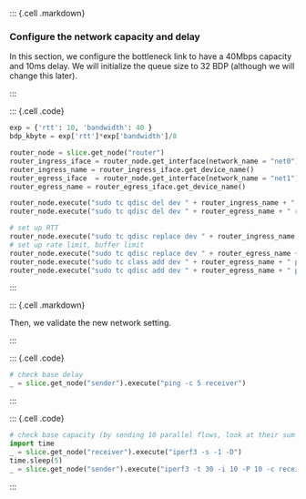 ::: {.cell .markdown}

### Configure the network capacity and delay

In this section, we configure the bottleneck link to have a 40Mbps capacity and 10ms delay.  We will initialize the queue size to 32 BDP (although we will change this later).

:::

::: {.cell .code}
```python
exp = {'rtt': 10, 'bandwidth': 40 }
bdp_kbyte = exp['rtt']*exp['bandwidth']/8

router_node = slice.get_node("router")
router_ingress_iface = router_node.get_interface(network_name = "net0")
router_ingress_name = router_ingress_iface.get_device_name()
router_egress_iface  = router_node.get_interface(network_name = "net1")
router_egress_name = router_egress_iface.get_device_name()

router_node.execute("sudo tc qdisc del dev " + router_ingress_name + " root")
router_node.execute("sudo tc qdisc del dev " + router_egress_name + " root")

# set up RTT
router_node.execute("sudo tc qdisc replace dev " + router_ingress_name + " root netem delay " + str(exp['rtt']) + "ms limit 10000")
# set up rate limit, buffer limit
router_node.execute("sudo tc qdisc replace dev " + router_egress_name + " root handle 1: htb default 3")
router_node.execute("sudo tc class add dev " + router_egress_name + " parent 1: classid 1:3 htb rate " + str(exp['bandwidth']) + "Mbit")
router_node.execute("sudo tc qdisc add dev " + router_egress_name + " parent 1:3 bfifo limit " + str(bdp_kbyte*32) + "kb")

```
:::

::: {.cell .markdown}

Then, we validate the new network setting.

:::


::: {.cell .code}
```python
# check base delay
_ = slice.get_node("sender").execute("ping -c 5 receiver")
```
:::

::: {.cell .code}
```python
# check base capacity (by sending 10 parallel flows, look at their sum throughput)
import time
_ = slice.get_node("receiver").execute("iperf3 -s -1 -D")
time.sleep(5)
_ = slice.get_node("sender").execute("iperf3 -t 30 -i 10 -P 10 -c receiver")
```
:::
